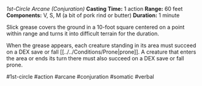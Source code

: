 *1st-Circle Arcane (Conjuration)*
**Casting Time:** 1 action
**Range:** 60 feet
**Components:** V, S, M (a bit of pork rind or butter)
**Duration:** 1 minute

Slick grease covers the ground in a 10-foot square centered on a point within range and turns it into difficult terrain for the duration.

When the grease appears, each creature standing in its area must succeed on a DEX save or fall [[../../Conditions/Prone|prone]]. A creature that enters the area or ends its turn there must also succeed on a DEX save or fall prone.

#1st-circle #action #arcane #conjuration #somatic #verbal
